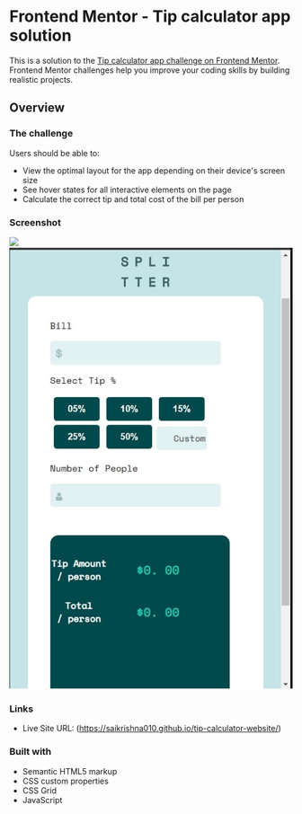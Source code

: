 # Frontend Mentor - Tip calculator app solution

This is a solution to the [Tip calculator app challenge on Frontend Mentor](https://www.frontendmentor.io/challenges/tip-calculator-app-ugJNGbJUX). Frontend Mentor challenges help you improve your coding skills by building realistic projects.



## Overview

### The challenge

Users should be able to:

- View the optimal layout for the app depending on their device's screen size
- See hover states for all interactive elements on the page
- Calculate the correct tip and total cost of the bill per person

### Screenshot

![](images/Screenshot1.jpg)
![](images/Screenshot2.jpg)





### Links

- Live Site URL: (https://saikrishna010.github.io/tip-calculator-website/)



### Built with

- Semantic HTML5 markup
- CSS custom properties
- CSS Grid
- JavaScript


